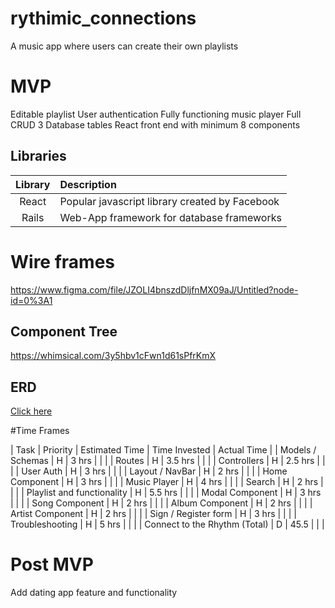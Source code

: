# rythimic_connections

A music app where users can create their own playlists

# MVP 
Editable playlist
User authentication
Fully functioning music player
Full CRUD
3 Database tables
React front end with minimum 8 components

## Libraries

|     Library      | Description                                |
| :--------------: | :----------------------------------------- |
|      React       | Popular javascript library created by Facebook|
|      Rails       | Web-App framework for database frameworks | 

# Wire frames

https://www.figma.com/file/JZOLI4bnszdDljfnMX09aJ/Untitled?node-id=0%3A1

## Component Tree
https://whimsical.com/3y5hbv1cFwn1d61sPfrKmX

## ERD
[Click here](https://viewer.diagrams.net/?highlight=0000ff&edit=_blank&layers=1&nav=1&title=Untitled.drawio#R7Vvfd5owFP5reGwPBFD7qK12PbObK%2B3Z%2BuRJJcXsIGEhqOyvX5AAgmixs4VSXpTcJFdufnz3uzdRUi8X62sK3fktMZEtAdlcS%2BqVBEBX1%2FlnKAgiQU%2B%2BiAQWxWYkUlKBgf8i0VEIfWwiL9OOEWIz7GaFM%2BI4aMYyMkgpWWWbPRM7%2B6MutNCOwJhBe1f6E5tsHkk7spzKvyBszVmuYgHjtkLgzaFJVlsidSipl5QQFj0t1pfIDkcuHpWo32hPbfJeFDmsTIfRwEDu5bfBiD7f3H8Nutb1j8mZ0LKEti%2FslUDH5voGJl6GL80CMRCdP374pgOXeJhh4khqn9dTZEOGlyit50%2BW%2BN7o8VzoHCvrjwcPt3EFt6io%2FdHijUFZaZU28mlptoEOXKCGmzijCDJkTiFruKG%2Ba76HoSBjIFjNMUOGC2dhecWdC280ZwublxT%2BCD03AvxnvEZmomCJKEPrvSCpJNDLHRYiC8RowJuIDioQ3ko4K60j0HuVYv%2BFEM23YD%2BWQeFtrERzisj8QYDyEQDdKwDo3DAhkzssUSSUzYlFHGgPU%2BmAEt8xwyG6knkpbTMmxBWD%2BRsxFgjnC31GskONHLMf%2BlJeHN4RB92TW%2BgEUcUIhxZtNHsMUlbccFO11TSyInz1wzPFLSU%2BnaEDQwSKZzTZCRlGUDA%2FouuEYP7LyUrQYr8tVoJyoWdVcIMsxESv3Cwnr%2FH6iQe19MyTcf9xfGPcNxzvWuf88U30PUSnjZ9IjzhW861siVbTiBboZt2rtsuzFKWAaCXCkzMttZYOt39337rbD2%2FgJ3C3LUQ3DaJ7NQuFFbWK0PeImLZklHzC0FcTCfFNKHpo6E4SI3PjYLDVwA1jX29%2FCK3mfDzoyblFEGk8adysdKpJkPC3%2FhX2P9eAHgsek4XBC1frTCnYLk0QxdxwRI9PpNR40e2Bl9KL7r%2FQQqslnTO%2Bf7s2Gu4gWzb38U2E9pO%2FaH5egUMp9ljz7fx85Lzh3BzIOWoFKs%2BfdGt8MJXQszP5XNY0aZufnevdnvQKjnZCRqWXZFSVsHglx%2BKVKJh4Wxav15K9PRjDu6azt5um%2B8IHD9FPwOAm0PNWhJpTE1vIa7rfd20Y2C2Va5KhnybPqsgvH4WBIioH3izTWgmXq3XSS4nvHr%2FE0dQqk17K%2Fvu8u4eKxrRMNuqJHtqk5a4fHNZRNgg%2FrKU0XBxWUwJeczsju%2B5fwI8TwEWOjqtqSbh4u3OZXosWhectZXLklaLF%2FjuGGbQIb%2BPXBizKJSZbrIjAQcmDhV4OLLr6W625osi%2BRY%2FsGJU9YdOqyAcBPZd6lN%2FjVHf3OC%2B%2BipxDpnTLFsSEaWUOi9KK3U2d1m3jRtU7O5%2BV62i7Ozve7ds7u3c8DeDF9G9q0Yym%2F%2FRTh%2F8A)

#Time Frames

| Task   | Priority | Estimated Time | Time Invested | Actual Time |
| Models / Schemas | H | 3 hrs | | |
| Routes | H | 3.5 hrs | | |
| Controllers | H | 2.5 hrs | | |
| User Auth | H | 3 hrs | | |
| Layout / NavBar | H | 2 hrs | | |
| Home Component | H | 3 hrs | | |
| Music Player | H | 4 hrs | | |
| Search | H | 2 hrs | | |
| Playlist and functionality | H | 5.5 hrs | | |
| Modal Component | H | 3 hrs | | |
| Song Component | H | 2 hrs | | |
| Album Component | H | 2 hrs | | |
| Artist Component | H | 2 hrs | | |
| Sign / Register form | H | 3 hrs | | |
| Troubleshooting | H | 5 hrs | | |
| Connect to the Rhythm (Total) | D | 45.5 | | |


# Post MVP

Add dating app feature and functionality









